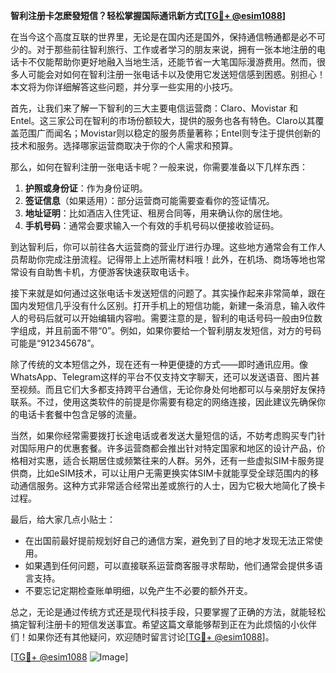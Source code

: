 **智利注册卡怎麽發短信？轻松掌握国际通讯新方式[[TG💪+ @esim1088](https://t.me/s/esim1088)]**

在当今这个高度互联的世界里，无论是在国内还是国外，保持通信畅通都是必不可少的。对于那些前往智利旅行、工作或者学习的朋友来说，拥有一张本地注册的电话卡不仅能帮助你更好地融入当地生活，还能节省一大笔国际漫游费用。然而，很多人可能会对如何在智利注册一张电话卡以及使用它发送短信感到困惑。别担心！本文将为你详细解答这些问题，并分享一些实用的小技巧。

首先，让我们来了解一下智利的三大主要电信运营商：Claro、Movistar 和 Entel。这三家公司在智利的市场份额较大，提供的服务也各有特色。Claro以其覆盖范围广而闻名；Movistar则以稳定的服务质量著称；Entel则专注于提供创新的技术和服务。选择哪家运营商取决于你的个人需求和预算。

那么，如何在智利注册一张电话卡呢？一般来说，你需要准备以下几样东西：

1. **护照或身份证**：作为身份证明。
2. **签证信息**（如果适用）：部分运营商可能需要查看你的签证情况。
3. **地址证明**：比如酒店入住凭证、租房合同等，用来确认你的居住地。
4. **手机号码**：通常会要求输入一个有效的手机号码以便接收验证码。

到达智利后，你可以前往各大运营商的营业厅进行办理。这些地方通常会有工作人员帮助你完成注册流程。记得带上上述所需材料哦！此外，在机场、商场等地也常常设有自助售卡机，方便游客快速获取电话卡。

接下来就是如何通过这张电话卡发送短信的问题了。其实操作起来非常简单，跟在国内发短信几乎没有什么区别。打开手机上的短信功能，新建一条消息，输入收件人的号码后就可以开始编辑内容啦。需要注意的是，智利的电话号码一般由9位数字组成，并且前面不带“0”。例如，如果你要给一个智利朋友发短信，对方的号码可能是“912345678”。

除了传统的文本短信之外，现在还有一种更便捷的方式——即时通讯应用。像WhatsApp、Telegram这样的平台不仅支持文字聊天，还可以发送语音、图片甚至视频。而且它们大多都支持跨平台通信，无论你身处何地都可以与亲朋好友保持联系。不过，使用这类软件的前提是你需要有稳定的网络连接，因此建议先确保你的电话卡套餐中包含足够的流量。

当然，如果你经常需要拨打长途电话或者发送大量短信的话，不妨考虑购买专门针对国际用户的优惠套餐。许多运营商都会推出针对特定国家和地区的设计产品，价格相对实惠，适合长期居住或频繁往来的人群。另外，还有一些虚拟SIM卡服务提供商，比如eSIM技术，可以让用户无需更换实体SIM卡就能享受全球范围内的移动通信服务。这种方式非常适合经常出差或旅行的人士，因为它极大地简化了换卡过程。

最后，给大家几点小贴士：
- 在出国前最好提前规划好自己的通信方案，避免到了目的地才发现无法正常使用。
- 如果遇到任何问题，可以直接联系运营商客服寻求帮助，他们通常会提供多语言支持。
- 不要忘记定期检查账单明细，以免产生不必要的额外开支。

总之，无论是通过传统方式还是现代科技手段，只要掌握了正确的方法，就能轻松搞定智利注册卡的短信发送事宜。希望这篇文章能够帮到正在为此烦恼的小伙伴们！如果你还有其他疑问，欢迎随时留言讨论[[TG💪+ @esim1088](https://t.me/s/esim1088)]。

[[TG💪+ @esim1088](https://t.me/s/esim1088) ![Image](https://i.postimg.cc/4NQfJmqS/Snipaste-2025-05-13-00-14-12.png)]